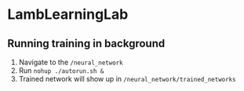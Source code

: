 # LambLearningLab

## Running training in background
1. Navigate to the `/neural_network`
2. Run `nohup ./autorun.sh &`
3. Trained network will show up in `/neural_network/trained_networks`
